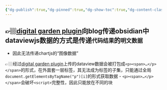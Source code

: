 ```yaml
---
{"dg-publish":true,"dg-pinned":true,"dg-show-toc":true,"dg-content-classes":true,"dg-note-icon":true,"tags":["dg-publish"],"sticker":"emoji//1f469-200d-1f4bb","permalink":"/digital garden相关/digital garden plugin相关/","pinned":true,"contentClasses":"","dgShowToc":true,"dgPassFrontmatter":true,"noteIcon":true,"updated":"2024-10-12T01:25:14.720+08:00"}
---
```



👉🏼[digital garden plugin](https://github.com/oleeskild/obsidian-digital-garden)向blog传递obsidian中dataviewjs数据的方式是传递`代码结果`的`明文数据`
---
- 因此无法传递chartjs的“图像数据”

👉🏼经过[digital garden plugin](https://github.com/oleeskild/obsidian-digital-garden)上传的dataview数据会被打包成`<p><span>…</p></span>`的形式，在外面套一层标签，其无法成为标签的子集，只能通过全局`document.getElementsByTagName("p")[i]`的形式获取数据
	- `<p><span>…</p></span>`会破坏`<script>`完整性，因此只能放在不同的块
